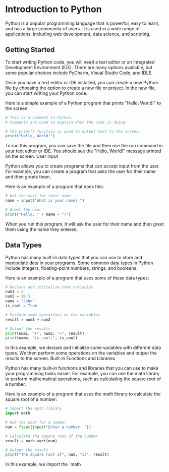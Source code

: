 # Introduction to Python

Python is a popular programming language that is powerful, easy to learn, and has a large community of users. It is used in a wide range of applications, including web development, data science, and scripting.

## Getting Started

To start writing Python code, you will need a text editor or an Integrated Development Environment (IDE). There are many options available, but some popular choices include PyCharm, Visual Studio Code, and IDLE.

Once you have a text editor or IDE installed, you can create a new Python file by choosing the option to create a new file or project. In the new file, you can start writing your Python code.

Here is a simple example of a Python program that prints "Hello, World!" to the screen:
```python
# This is a comment in Python.
# Comments are used to explain what the code is doing.

# The print() function is used to output text to the screen.
print("Hello, World!")
```

To run this program, you can save the file and then use the run command in your text editor or IDE. You should see the "Hello, World!" message printed on the screen.
User Input

Python allows you to create programs that can accept input from the user. For example, you can create a program that asks the user for their name and then greets them.

Here is an example of a program that does this:
```python
# Ask the user for their name
name = input("What is your name? ")

# Greet the user
print("Hello, " + name + "!")
```
When you run this program, it will ask the user for their name and then greet them using the name they entered.

## Data Types

Python has many built-in data types that you can use to store and manipulate data in your programs. Some common data types in Python include integers, floating-point numbers, strings, and booleans.

Here is an example of a program that uses some of these data types:

```python
# Declare and initialize some variables
num1 = 5
num2 = 10.5
name = "John"
is_cool = True

# Perform some operations on the variables
result = num1 + num2

# Output the results
print(num1, "+", num2, "=", result)
print(name, "is cool:", is_cool)
```

In this example, we declare and initialize some variables with different data types. We then perform some operations on the variables and output the results to the screen.
Built-in Functions and Libraries

Python has many built-in functions and libraries that you can use to make your programming tasks easier. For example, you can use the math library to perform mathematical operations, such as calculating the square root of a number.

Here is an example of a program that uses the math library to calculate the square root of a number:
```python
# Import the math library
import math

# Ask the user for a number
num = float(input("Enter a number: "))

# Calculate the square root of the number
result = math.sqrt(num)

# Output the result
print("The square root of", num, "is", result)
```

In this example, we import the `math